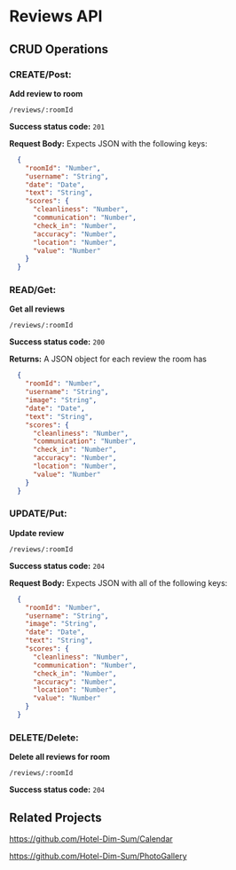 # Reviews API 

## CRUD Operations
### CREATE/Post:
**Add review to room**
```
/reviews/:roomId
```
**Success status code:** `201`

**Request Body:** Expects JSON with the following keys:
```json
  {
    "roomId": "Number",
    "username": "String",
    "date": "Date",
    "text": "String",
    "scores": {
      "cleanliness": "Number",
      "communication": "Number",
      "check_in": "Number",
      "accuracy": "Number",
      "location": "Number",
      "value": "Number"
    }
  }
```

### READ/Get:
**Get all reviews**
```
/reviews/:roomId
```
**Success status code:** `200`

**Returns:** A JSON object for each review the room has
```json
  {
    "roomId": "Number",
    "username": "String",
    "image": "String",
    "date": "Date",
    "text": "String",
    "scores": {
      "cleanliness": "Number",
      "communication": "Number",
      "check_in": "Number",
      "accuracy": "Number",
      "location": "Number",
      "value": "Number"
    }
  }
```

### UPDATE/Put:
**Update review**
```
/reviews/:roomId
```
**Success status code:** `204`

**Request Body:** Expects JSON with all of the following keys:
```json
  {
    "roomId": "Number",
    "username": "String",
    "image": "String",
    "date": "Date",
    "text": "String",
    "scores": {
      "cleanliness": "Number",
      "communication": "Number",
      "check_in": "Number",
      "accuracy": "Number",
      "location": "Number",
      "value": "Number"
    }
  }
```

### DELETE/Delete:
**Delete all reviews for room**
```
/reviews/:roomId
```
**Success status code:** `204`


## Related Projects
https://github.com/Hotel-Dim-Sum/Calendar

https://github.com/Hotel-Dim-Sum/PhotoGallery